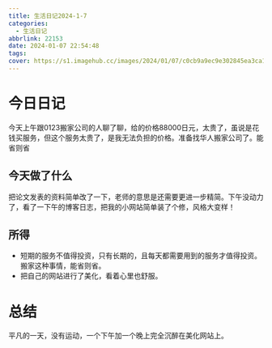 ```yaml
---
title: 生活日记2024-1-7
categories:
  - 生活日记
abbrlink: 22153
date: 2024-01-07 22:54:48
tags:
cover: https://s1.imagehub.cc/images/2024/01/07/c0cb9a9ec9e302845ea3ca1997a53d99.jpeg
---
```


# 今日日记

今天上午跟0123搬家公司的人聊了聊，给的价格88000日元，太贵了，虽说是花钱买服务，但这个服务太贵了，是我无法负担的价格。准备找华人搬家公司了。能省则省

## 今天做了什么
把论文发表的资料简单改了一下，老师的意思是还需要更进一步精简。下午没动力了，看了一下午的博客日志，把我的小网站简单装了个修，风格大变样！

## 所得
- 短期的服务不值得投资，只有长期的，且每天都需要用到的服务才值得投资。搬家这种事情，能省则省。
- 把自己的网站进行了美化，看着心里也舒服。

# 总结
平凡的一天，没有运动，一个下午加一个晚上完全沉醉在美化网站上。
